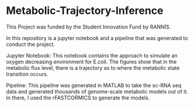 # Metabolic-Trajectory-Inference
This Project was funded by the Student Innovation Fund by RANNÍS.

In this repository is a jupyter notebook and a pipeline that was generated to conduct the project.

Jupyter Notebook:
This notebook contains the approach to simulate an oxygen decreasing environment for E.coli. The figures show that in the metabolic flux level, there is a trajectory as to where the metabolic state transition occurs.


Pipeline:
This pipeline was generated in MATLAB to take the sc-RNA seq data and generated thousands of genome-scale metabolic models out of it. In there, I used the rFASTCORMICS to generate the models.
